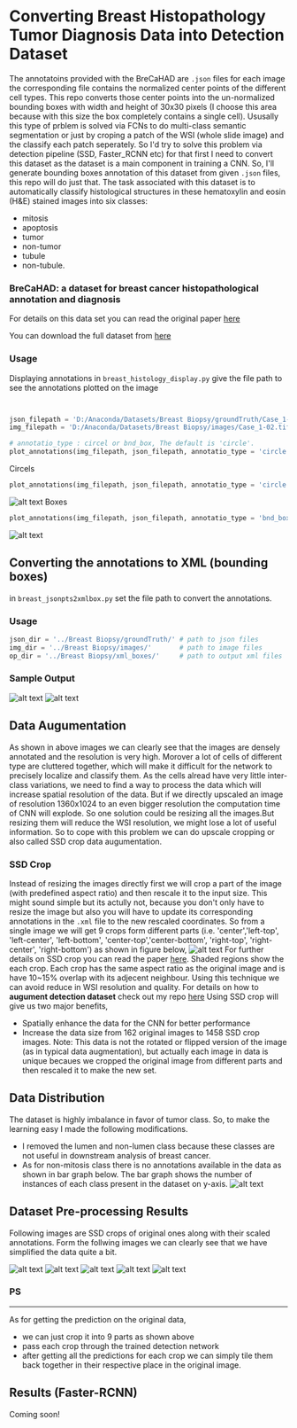 # Converting Breast Histopathology Tumor Diagnosis Data into Detection Dataset

The annotatoins provided with the BreCaHAD are `.json` files for each image the corresponding file contains the normalized center points of the different cell types.
This repo converts those center points into the un-normalized bounding boxes with width and height of 30x30 pixels (I choose this area because with this size the box completely contains a single cell).
Ususally this type of prblem is solved via FCNs to do multi-class semantic segmentation or just by croping a patch of the WSI (whole slide image) and the classify each patch seperately.
So I'd try to solve this problem via detection pipeline (SSD, Faster_RCNN etc) for that first I need to convert this dataset as the dataset is a main component in training a CNN. So, I'll generate bounding boxes annotation of this dataset from given `.json` files, this repo will do just that.
The task associated with this dataset is to automatically classify histological structures in these hematoxylin and eosin (H&E) stained images into six classes:
* mitosis
* apoptosis
* tumor 
* non-tumor 
* tubule
* non-tubule.

### BreCaHAD: a dataset for breast cancer histopathological annotation and diagnosis

For details on this data set you can read the original paper [here](https://bmcresnotes.biomedcentral.com/articles/10.1186/s13104-019-4121-7)

You can download the full dataset from [here](https://figshare.com/articles/BreCaHAD_A_Dataset_for_Breast_Cancer_Histopathological_Annotation_and_Diagnosis/7379186)

### Usage 

Displaying annotations in `breast_histology_display.py` give the file path to see the annotations plotted on the image

```python


json_filepath = 'D:/Anaconda/Datasets/Breast Biopsy/groundTruth/Case_1-02.json'
img_filepath = 'D:/Anaconda/Datasets/Breast Biopsy/images/Case_1-02.tif'

# annotatio_type : circel or bnd_box, The default is 'circle'.
plot_annotations(img_filepath, json_filepath, annotatio_type = 'circle')

```
Circels
```python
plot_annotations(img_filepath, json_filepath, annotatio_type = 'circle')
```
![alt text](https://github.com/Mr-TalhaIlyas/Generating-Bounding-Box-Annotaions-for-Breast-histopathology-images/blob/master/screens/img(3).png)
Boxes

```python
plot_annotations(img_filepath, json_filepath, annotatio_type = 'bnd_box')
```
![alt text](https://github.com/Mr-TalhaIlyas/Generating-Bounding-Box-Annotaions-for-Breast-histopathology-images/blob/master/screens/img(5).png)
## Converting the annotations to XML (bounding boxes)
in `breast_jsonpts2xmlbox.py` set the file path to convert the annotations.
### Usage

```python
json_dir = '../Breast Biopsy/groundTruth/' # path to json files
img_dir = '../Breast Biopsy/images/'       # path to image files
op_dir = '../Breast Biopsy/xml_boxes/'     # path to output xml files
```
### Sample Output

![alt text](https://github.com/Mr-TalhaIlyas/Generating-Bounding-Box-Annotaions-for-Breast-histopathology-images/blob/master/screens/img(2).png)
![alt text](https://github.com/Mr-TalhaIlyas/Generating-Bounding-Box-Annotaions-for-Breast-histopathology-images/blob/master/screens/img(1).png)

## Data Augumentation 

As shown in above images we can clearly see that the images are densely annotated and the resolution is very high. Morover a lot of cells of different type are cluttered together, which will make it difficult for the network to precisely localize and classify them. As the cells alread have very little inter-class variations, we need to find a way to process the data which will increase spatial resolution of the data. But if we directly upscaled an image of resolution 1360x1024 to an even bigger resolution the computation time of CNN will explode. So one solution could be resizing all the images.But resizing them will reduce the WSI resolution, we might lose a lot of useful information.
So to cope with this problem we can do upscale cropping or also called SSD crop data augumentation. 
### SSD Crop
Instead of resizing the images directly first we will crop a part of the image (with predefined aspect ratio) and then rescale it to the input size. This might sound simple but its actully not, because you don't only have to resize the image but also you will have to update its corresponding annotations in the `.xml` file to the new rescaled coordinates.
So from a single image we will get 9 crops form different parts (i.e. 'center','left-top', 'left-center', 'left-bottom', 'center-top','center-bottom', 'right-top', 'right-center', 'right-bottom') as shown in figure below,
![alt text](https://github.com/Mr-TalhaIlyas/Generating-Bounding-Box-Annotaions-for-Breast-histopathology-images/blob/master/screens/win_s.png)
For further details on SSD crop you can read the paper [here](https://arxiv.org/abs/1512.02325).
Shaded regions show the each crop. Each crop has the same aspect ratio as the original image and is have 10~15% overlap with its adjecent neighbour.
Using this technique we can avoid reduce in WSI resolution and quality. For details on how to **augument detection dataset** check out my repo [here](https://github.com/Mr-TalhaIlyas/Augumenting_Detection_Dataset)
Using SSD crop will give us two major benefits,
* Spatially enhance the data for the CNN for better performance
* Increase the data size from 162 original images to 1458 SSD crop images.
Note: This data is not the rotated or flipped version of the image (as in typical data augmentation), but actually each image in data is unique becaues we cropped the original image from different parts and then rescaled it to make the new set.
## Data Distribution
The dataset is highly imbalance in favor of tumor class. So, to make the learning easy I made the following modifications.
* I removed the lumen and non-lumen class because these classes are not useful in downstream analysis of breast cancer.
* As for non-mitosis class there is no annotations available in the data as shown in bar graph below.
The bar graph shows the number of instances of each class present in the dataset on y-axis.
![alt text](https://github.com/Mr-TalhaIlyas/Generating-Bounding-Box-Annotaions-for-Breast-histopathology-images/blob/master/screens/bar.png)
## Dataset Pre-processing Results

Following images are SSD crops of original ones along with their scaled annotations. Form the follwing images we can clearly see that we have simplified the data quite a bit.

![alt text](https://github.com/Mr-TalhaIlyas/Generating-Bounding-Box-Annotaions-for-Breast-histopathology-images/blob/master/screens/img_(2).png)
![alt text](https://github.com/Mr-TalhaIlyas/Generating-Bounding-Box-Annotaions-for-Breast-histopathology-images/blob/master/screens/img_(3).png)
![alt text](https://github.com/Mr-TalhaIlyas/Generating-Bounding-Box-Annotaions-for-Breast-histopathology-images/blob/master/screens/img_(4).png)
![alt text](https://github.com/Mr-TalhaIlyas/Generating-Bounding-Box-Annotaions-for-Breast-histopathology-images/blob/master/screens/img_(5).png)
![alt text](https://github.com/Mr-TalhaIlyas/Generating-Bounding-Box-Annotaions-for-Breast-histopathology-images/blob/master/screens/img_(6).png)

### PS
________
As for getting the prediction on the original data,
* we can just crop it into 9 parts as shown above 
* pass each crop through the trained detection network
* after getting all the predictions for each crop we can simply tile them back together in their respective place in the original image.
## Results (Faster-RCNN)

Coming soon!
